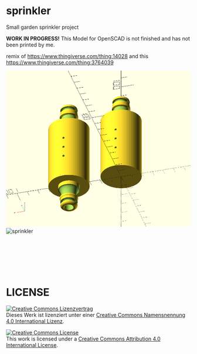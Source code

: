 # sprinkler
Small garden sprinkler project

**WORK IN PROGRESS!**
This Model for OpenSCAD is not finished and has not been printed by me.

remix of https://www.thingiverse.com/thing:14028
and this https://www.thingiverse.com/thing:3764039


![sprinkler](sprinkler_gardena_connector.png)
![sprinkler](sprinkler_hose_connector.png)
<br>
<br>
<br>
<br>
<br>
<br>
<br>

# LICENSE

<dl>
<a rel="license" href="http://creativecommons.org/licenses/by/4.0/"><img alt="Creative Commons Lizenzvertrag" style="border-width:0" src="https://i.creativecommons.org/l/by/4.0/88x31.png" /></a><br />Dieses Werk ist lizenziert unter einer <a rel="license" href="http://creativecommons.org/licenses/by/4.0/">Creative Commons Namensnennung 4.0 International Lizenz</a>.
</dl>

<dl>
<a rel="license" href="http://creativecommons.org/licenses/by/4.0/"><img alt="Creative Commons License" style="border-width:0" src="https://i.creativecommons.org/l/by/4.0/88x31.png" /></a><br />This work is licensed under a <a rel="license" href="http://creativecommons.org/licenses/by/4.0/">Creative Commons Attribution 4.0 International License</a>.
</dl>
